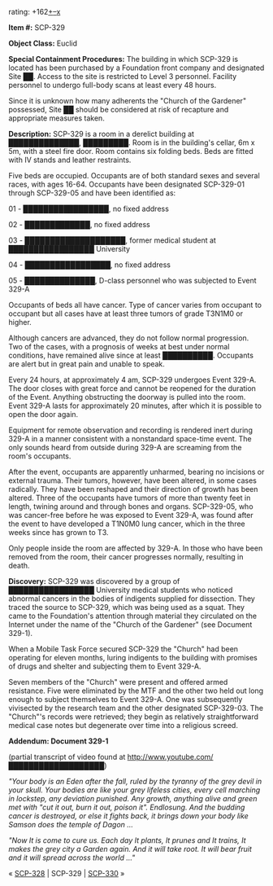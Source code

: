 rating: +162[+](javascript:; "I like it")[–](javascript:; "I don't like it")[x](javascript:; "Cancel my vote")

**Item #:** SCP-329

**Object Class:** Euclid

**Special Containment Procedures:** The building in which SCP-329 is located has been purchased by a Foundation front company and designated Site ██. Access to the site is restricted to Level 3 personnel. Facility personnel to undergo full-body scans at least every 48 hours.

Since it is unknown how many adherents the "Church of the Gardener" possessed, Site ██ should be considered at risk of recapture and appropriate measures taken.

**Description:** SCP-329 is a room in a derelict building at ██████████████, █████████. Room is in the building's cellar, 6m x 5m, with a steel fire door. Room contains six folding beds. Beds are fitted with IV stands and leather restraints.

Five beds are occupied. Occupants are of both standard sexes and several races, with ages 16-64. Occupants have been designated SCP-329-01 through SCP-329-05 and have been identified as:

01 - █████████████████, no fixed address

02 - █████████████, no fixed address

03 - ████████████████████, former medical student at █████████████████ University

04 - █████████████████, no fixed address

05 - ██████████████, D-class personnel who was subjected to Event 329-A

Occupants of beds all have cancer. Type of cancer varies from occupant to occupant but all cases have at least three tumors of grade T3N1M0 or higher.

Although cancers are advanced, they do not follow normal progression. Two of the cases, with a prognosis of weeks at best under normal conditions, have remained alive since at least ██████████. Occupants are alert but in great pain and unable to speak.

Every 24 hours, at approximately 4 am, SCP-329 undergoes Event 329-A. The door closes with great force and cannot be reopened for the duration of the Event. Anything obstructing the doorway is pulled into the room. Event 329-A lasts for approximately 20 minutes, after which it is possible to open the door again.

Equipment for remote observation and recording is rendered inert during 329-A in a manner consistent with a nonstandard space-time event. The only sounds heard from outside during 329-A are screaming from the room's occupants.

After the event, occupants are apparently unharmed, bearing no incisions or external trauma. Their tumors, however, have been altered, in some cases radically. They have been reshaped and their direction of growth has been altered. Three of the occupants have tumors of more than twenty feet in length, twining around and through bones and organs. SCP-329-05, who was cancer-free before he was exposed to Event 329-A, was found after the event to have developed a T1N0M0 lung cancer, which in the three weeks since has grown to T3.

Only people inside the room are affected by 329-A. In those who have been removed from the room, their cancer progresses normally, resulting in death.

**Discovery:** SCP-329 was discovered by a group of █████████████████ University medical students who noticed abnormal cancers in the bodies of indigents supplied for dissection. They traced the source to SCP-329, which was being used as a squat. They came to the Foundation's attention through material they circulated on the Internet under the name of the "Church of the Gardener" (see Document 329-1).

When a Mobile Task Force secured SCP-329 the "Church" had been operating for eleven months, luring indigents to the building with promises of drugs and shelter and subjecting them to Event 329-A.

Seven members of the "Church" were present and offered armed resistance. Five were eliminated by the MTF and the other two held out long enough to subject themselves to Event 329-A. One was subsequently vivisected by the research team and the other designated SCP-329-03. The "Church"'s records were retrieved; they begin as relatively straightforward medical case notes but degenerate over time into a religious screed.

**Addendum: Document 329-1**

(partial transcript of video found at http://www.youtube.com/███████████████████)

_"Your body is an Eden after the fall, ruled by the tyranny of the grey devil in your skull. Your bodies are like your grey lifeless cities, every cell marching in lockstep, any deviation punished. Any growth, anything alive and green met with "cut it out, burn it out, poison it". Endlosung. And the budding cancer is destroyed, or else it fights back, it brings down your body like Samson does the temple of Dagon …_

_"Now It is come to cure us. Each day It plants, It prunes and It trains, It makes the grey city a Garden again. And it will take root. It will bear fruit and it will spread across the world …"_

« [SCP-328](/scp-328) | SCP-329 | [SCP-330](/scp-330) »
